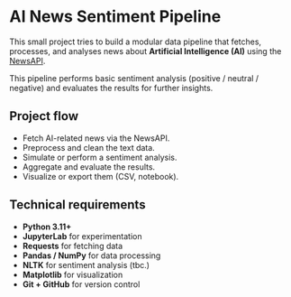 # AI News Sentiment Pipeline

This small project tries to build a modular data pipeline that fetches, processes, and analyses news about **Artificial Intelligence (AI)** using the [NewsAPI](https://newsapi.org).  

This pipeline performs basic sentiment analysis (positive / neutral / negative) and evaluates the results for further insights.

## Project flow

- Fetch AI-related news via the NewsAPI.
- Preprocess and clean the text data.
- Simulate or perform a sentiment analysis.
- Aggregate and evaluate the results.
- Visualize or export them (CSV, notebook).

## Technical requirements
- **Python 3.11+**
- **JupyterLab** for experimentation
- **Requests** for fetching data
- **Pandas / NumPy** for data processing
- **NLTK** for sentiment analysis (tbc.)
- **Matplotlib** for visualization
- **Git + GitHub** for version control
